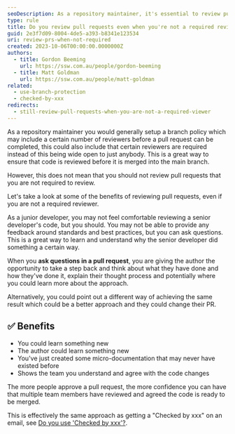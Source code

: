 ```yaml
---
seoDescription: As a repository maintainer, it's essential to review pull requests even when not required, as it fosters learning, improves code quality, and enhances team collaboration.
type: rule
title: Do you review pull requests even when you're not a required reviewer?
guid: 2e3f7d09-8004-4de5-a393-b8341e123534
uri: review-prs-when-not-required
created: 2023-10-06T00:00:00.0000000Z
authors:
  - title: Gordon Beeming
    url: https://ssw.com.au/people/gordon-beeming
  - title: Matt Goldman
    url: https://ssw.com.au/people/matt-goldman
related:
  - use-branch-protection
  - checked-by-xxx
redirects:
  - still-review-pull-requests-when-you-are-not-a-required-viewer
---
```


As a repository maintainer you would generally setup a branch policy which may include a certain number of reviewers before a pull request can be completed, this could also include that certain reviewers are required instead of this being wide open to just anybody. This is a great way to ensure that code is reviewed before it is merged into the main branch.

However, this does not mean that you should not review pull requests that you are not required to review.

<!--endintro-->

Let's take a look at some of the benefits of reviewing pull requests, even if you are not a required reviewer.

As a junior developer, you may not feel comfortable reviewing a senior developer's code, but you should. You may not be able to provide any feedback around standards and best practices, but you can ask questions. This is a great way to learn and understand why the senior developer did something a certain way.

When you **ask questions in a pull request**, you are giving the author the opportunity to take a step back and think about what they have done and how they've done it, explain their thought process and potentially where you could learn more about the approach. 

Alternatively, you could point out a different way of achieving the same result which could be a better approach and they could change their PR.

## ✅ Benefits
- You could learn something new
- The author could learn something new
- You've just created some micro-documentation that may never have existed before
- Shows the team you understand and agree with the code changes

The more people approve a pull request, the more confidence you can have that multiple team members have reviewed and agreed the code is ready to be merged.

This is effectively the same approach as getting a "Checked by xxx" on an email, see [Do you use 'Checked by xxx'?](/checked-by-xxx/).


